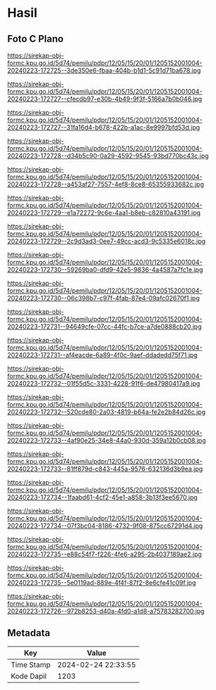 # Hasil

## Foto C Plano

https://sirekap-obj-formc.kpu.go.id/5d74/pemilu/pdpr/12/05/15/20/01/1205152001004-20240223-172725--3de350e6-fbaa-404b-b1d1-5c91d71ba678.jpg

https://sirekap-obj-formc.kpu.go.id/5d74/pemilu/pdpr/12/05/15/20/01/1205152001004-20240223-172727--cfecdb97-e30b-4b49-9f3f-5166a7b0b046.jpg

https://sirekap-obj-formc.kpu.go.id/5d74/pemilu/pdpr/12/05/15/20/01/1205152001004-20240223-172727--31fa16d4-b678-422b-a1ac-8e9997bfd53d.jpg

https://sirekap-obj-formc.kpu.go.id/5d74/pemilu/pdpr/12/05/15/20/01/1205152001004-20240223-172728--d34b5c90-0a29-4592-9545-93bd770bc43c.jpg

https://sirekap-obj-formc.kpu.go.id/5d74/pemilu/pdpr/12/05/15/20/01/1205152001004-20240223-172728--a453af27-7557-4ef8-8ce8-65355933682c.jpg

https://sirekap-obj-formc.kpu.go.id/5d74/pemilu/pdpr/12/05/15/20/01/1205152001004-20240223-172729--e1a72272-9c6e-4aa1-b8eb-c82810a43191.jpg

https://sirekap-obj-formc.kpu.go.id/5d74/pemilu/pdpr/12/05/15/20/01/1205152001004-20240223-172729--2c9d3ad3-0ee7-49cc-acd3-9c5335e6018c.jpg

https://sirekap-obj-formc.kpu.go.id/5d74/pemilu/pdpr/12/05/15/20/01/1205152001004-20240223-172730--59269ba0-dfd9-42e5-9836-4a4587a7fc1e.jpg

https://sirekap-obj-formc.kpu.go.id/5d74/pemilu/pdpr/12/05/15/20/01/1205152001004-20240223-172730--06c398b7-c97f-4fab-87e4-09afc02670f1.jpg

https://sirekap-obj-formc.kpu.go.id/5d74/pemilu/pdpr/12/05/15/20/01/1205152001004-20240223-172731--94649cfe-07cc-44fc-b7ce-a7de0888cb20.jpg

https://sirekap-obj-formc.kpu.go.id/5d74/pemilu/pdpr/12/05/15/20/01/1205152001004-20240223-172731--af4eacde-6a89-4f0c-9aef-ddadedd75f71.jpg

https://sirekap-obj-formc.kpu.go.id/5d74/pemilu/pdpr/12/05/15/20/01/1205152001004-20240223-172732--01f55d5c-3331-4228-91f6-de47980417a9.jpg

https://sirekap-obj-formc.kpu.go.id/5d74/pemilu/pdpr/12/05/15/20/01/1205152001004-20240223-172732--520cde80-2a03-4819-b64a-fe2e2b84d26c.jpg

https://sirekap-obj-formc.kpu.go.id/5d74/pemilu/pdpr/12/05/15/20/01/1205152001004-20240223-172733--4af90e25-34e8-44a0-930d-359a12b0cb08.jpg

https://sirekap-obj-formc.kpu.go.id/5d74/pemilu/pdpr/12/05/15/20/01/1205152001004-20240223-172733--81ff879d-c843-445a-9576-632136d3b9ea.jpg

https://sirekap-obj-formc.kpu.go.id/5d74/pemilu/pdpr/12/05/15/20/01/1205152001004-20240223-172734--1faabd61-4cf2-45e1-a858-3b13f3ee5670.jpg

https://sirekap-obj-formc.kpu.go.id/5d74/pemilu/pdpr/12/05/15/20/01/1205152001004-20240223-172734--07f3bc04-8186-4732-9f08-875cc67291d4.jpg

https://sirekap-obj-formc.kpu.go.id/5d74/pemilu/pdpr/12/05/15/20/01/1205152001004-20240223-172735--e88c54f7-f226-4fe6-a295-2b4037189ae2.jpg

https://sirekap-obj-formc.kpu.go.id/5d74/pemilu/pdpr/12/05/15/20/01/1205152001004-20240223-172735--5e0119ad-889e-4f4f-87f2-8e6cfe41c09f.jpg

https://sirekap-obj-formc.kpu.go.id/5d74/pemilu/pdpr/12/05/15/20/01/1205152001004-20240223-172726--972b8253-d40a-4fd0-a1d8-a75783282700.jpg


## Metadata

| Key        | Value               |
| ---------- | ------------------- |
| Time Stamp | 2024-02-24 22:33:55 |
| Kode Dapil | 1203                |



